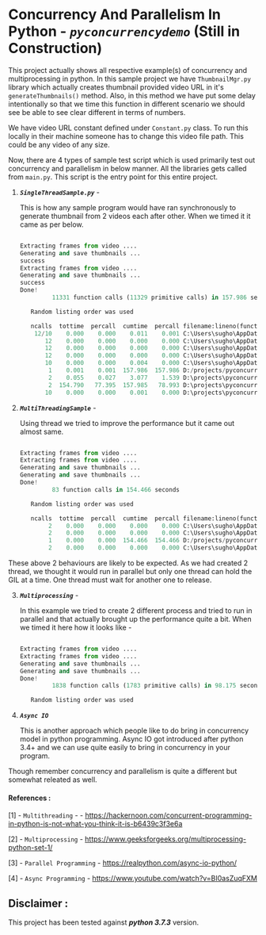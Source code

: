 # Concurrency And Parallelism In Python - ***`pyconcurrencydemo`*** (Still in Construction)

This project actually shows all respective example(s) of concurrency and multiprocessing in python.
In this sample project we have `ThumbnailMgr.py` library which actually creates thumbnail provided video URL in it's `generateThumbnails()` method.
Also, in this method we have put some delay intentionally so that we time this function in different scenario we should see be able to see clear different in terms of numbers. 

We have video URL constant defined under `Constant.py` class. To run this locally in their machine someone has to change this 
video file path. This could be any video of any size.

Now, there are 4 types of sample test script which is used primarily test out concurrency and parallelism in below manner.
All the libraries gets called from `main.py`. This script is the entry point for this entire project.

1. ***`SingleThreadSample.py`*** -  
    
    This is how any sample program would have ran synchronously to generate thumbnail from 2 videos each after other.
    When we timed it it came as per below.
    
    ```python
    
    Extracting frames from video ....
    Generating and save thumbnails ...
    success
    Extracting frames from video ....
    Generating and save thumbnails ...
    success
    Done!
             11331 function calls (11329 primitive calls) in 157.986 seconds
    
       Random listing order was used
    
       ncalls  tottime  percall  cumtime  percall filename:lineno(function)
        12/10    0.000    0.000    0.011    0.001 C:\Users\sugho\AppData\Local\Programs\Python\Python36-32\lib\os.py:195(makedirs)
           12    0.000    0.000    0.000    0.000 C:\Users\sugho\AppData\Local\Programs\Python\Python36-32\lib\ntpath.py:121(splitdrive)
           12    0.000    0.000    0.000    0.000 C:\Users\sugho\AppData\Local\Programs\Python\Python36-32\lib\ntpath.py:199(split)
           12    0.000    0.000    0.000    0.000 C:\Users\sugho\AppData\Local\Programs\Python\Python36-32\lib\ntpath.py:33(_get_bothseps)
           10    0.000    0.000    0.004    0.000 C:\Users\sugho\AppData\Local\Programs\Python\Python36-32\lib\genericpath.py:16(exists)
            1    0.001    0.001  157.986  157.986 D:/projects/pyconcurrencydemo/SingleThreadSample.py:4(process)
            2    0.055    0.027    3.077    1.539 D:\projects\pyconcurrencydemo\ThumbnailMgr.py:37(__getVideoFrames)
            2  154.790   77.395  157.985   78.993 D:\projects\pyconcurrencydemo\ThumbnailMgr.py:6(generateThumbnails)
           10    0.000    0.000    0.001    0.000 D:\projects\pyconcurrencydemo\ThumbnailMgr.py:64(__convertImageToThumbs)

   
    ```  
2. ***`MultiThreadingSample`*** - 
    
    Using thread we tried to improve the performance but it came out almost same.
    
    ```python
    
    Extracting frames from video ....
    Extracting frames from video ....
    Generating and save thumbnails ...
    Generating and save thumbnails ...
    Done!
             83 function calls in 154.466 seconds
    
       Random listing order was used
    
       ncalls  tottime  percall  cumtime  percall filename:lineno(function)
            2    0.000    0.000    0.000    0.000 C:\Users\sugho\AppData\Local\Programs\Python\Python36-32\lib\_weakrefset.py:38(_remove)
            2    0.000    0.000    0.000    0.000 C:\Users\sugho\AppData\Local\Programs\Python\Python36-32\lib\_weakrefset.py:81(add)
            1    0.000    0.000  154.466  154.466 D:/projects/pyconcurrencydemo/MultiThreadingSample.py:5(process)
            2    0.000    0.000    0.000    0.000 C:\Users\sugho\AppData\Local\Programs\Python\Python36-32\lib\threading.py:215(__init__)

    ``` 
  
These above 2 behaviours are likely to be expected. As we had created 2 thread, we thought it would run in parallel 
but only one thread can hold the GIL at a time. One thread must wait for another one to release. 


3. ***`Multiprocessing`*** - 
    
    In this example we tried to create 2 different process and tried to run in parallel and that actually brought up the performance quite a bit.
    When we timed it here how it looks like - 
    
    ```python
    
    Extracting frames from video ....
    Extracting frames from video ....
    Generating and save thumbnails ...
    Generating and save thumbnails ...
    Done!
             1838 function calls (1783 primitive calls) in 98.175 seconds
    
       Random listing order was used

 
    ```

    
4. ***`Async IO`***
    
    This is another approach which people like to do bring in concurrency model in python programming.
    Async IO got introduced after python 3.4+ and we can use quite easily to bring in concurrency in your program. 
    
    

Though remember concurrency and parallelism is quite a different but somewhat releated as well.

#### References :

[1] - `Multithreading`  - - https://hackernoon.com/concurrent-programming-in-python-is-not-what-you-think-it-is-b6439c3f3e6a

[2] - `Multiprocessing` - https://www.geeksforgeeks.org/multiprocessing-python-set-1/

[3] - `Parallel Programming` - https://realpython.com/async-io-python/        
        
[4] - `Async Programming` - https://www.youtube.com/watch?v=BI0asZuqFXM

Disclaimer :
------------

This project has been tested against ***python 3.7.3*** version.